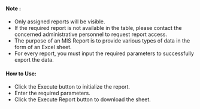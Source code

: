 #### Note :
* Only assigned reports will be visible.
* If the required report is not available in the table, please contact the concerned administrative personnel to request report access.
* The purpose of an MIS Report is to provide various types of data in the form of an Excel sheet.
* For every report, you must input the required parameters to successfully export the data.
####  How to Use:
* Click the Execute button to initialize the report.
* Enter the required parameters.
* Click the Execute Report button to download the sheet.
